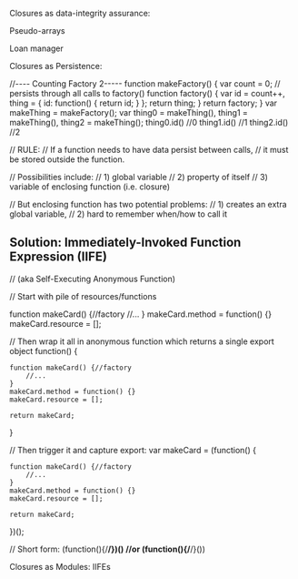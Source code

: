 Closures as data-integrity assurance:

Pseudo-arrays

Loan manager



Closures as Persistence:








//---- Counting Factory 2-----
function makeFactory() {
    var count = 0; // persists through all calls to factory()
    function factory() {
        var id = count++,
            thing = {
                id: function() {
                    return id;
                }
            };
        return thing;
    }
    return factory;
}
var makeThing = makeFactory();
var thing0 = makeThing(),
    thing1 = makeThing(),
    thing2 = makeThing();
thing0.id() //0
thing1.id() //1
thing2.id() //2




// RULE:
// If a function needs to have data persist between calls,
//  it must be stored outside the function.

// Possibilities include:
// 1) global variable
// 2) property of itself
// 3) variable of enclosing function (i.e. closure)

// But enclosing function has two potential problems:
// 1) creates an extra global variable,
// 2) hard to remember when/how to call it


## Solution: Immediately-Invoked Function Expression (IIFE)
// (aka Self-Executing Anonymous Function)



// Start with pile of resources/functions


function makeCard() {//factory
    //...
}
makeCard.method = function() {}
makeCard.resource = [];







// Then wrap it all in anonymous function which returns a single export object
function() {

    function makeCard() {//factory
        //...
    }
    makeCard.method = function() {}
    makeCard.resource = [];

    return makeCard;
}






// Then trigger it and capture export:
var makeCard = (function() {

    function makeCard() {//factory
        //...
    }
    makeCard.method = function() {}
    makeCard.resource = [];

    return makeCard;
})();



// Short form:
(function(){/**/})()
//or
(function(){/**/}())


Closures as Modules: IIFEs

